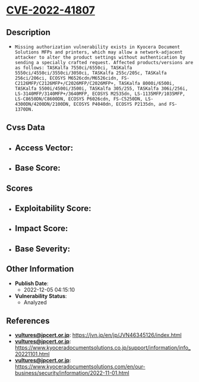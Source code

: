 
# [CVE-2022-41807](https://cve.mitre.org/cgi-bin/cvename.cgi?name=CVE-2022-41807)

## Description

- `Missing authorization vulnerability exists in Kyocera Document Solutions MFPs and printers, which may allow a network-adjacent attacker to alter the product settings without authentication by sending a specially crafted request. Affected products/versions are as follows: TASKalfa 7550ci/6550ci, TASKalfa 5550ci/4550ci/3550ci/3050ci, TASKalfa 255c/205c, TASKalfa 256ci/206ci, ECOSYS M6526cdn/M6526cidn, FS-C2126MFP/C2126MFP+/C2026MFP/C2026MFP+, TASKalfa 8000i/6500i, TASKalfa 5500i/4500i/3500i, TASKalfa 305/255, TASKalfa 306i/256i, LS-3140MFP/3140MFP+/3640MFP, ECOSYS M2535dn, LS-1135MFP/1035MFP, LS-C8650DN/C8600DN, ECOSYS P6026cdn, FS-C5250DN, LS-4300DN/4200DN/2100DN, ECOSYS P4040dn, ECOSYS P2135dn, and FS-1370DN.`

## Cvss Data

- **Access Vector**:
  - 
- **Base Score**:
  - 

## Scores

- **Exploitability Score**:
  - 
- **Impact Score**:
  - 
- **Base Severity**:
  - 

## Other Information

- **Publish Date**:
  - 2022-12-05 04:15:10
- **Vulnerability Status**:
  - Analyzed

## References

- **vultures@jpcert.or.jp**: https://jvn.jp/en/jp/JVN46345126/index.html
- **vultures@jpcert.or.jp**: https://www.kyoceradocumentsolutions.co.jp/support/information/info_20221101.html
- **vultures@jpcert.or.jp**: https://www.kyoceradocumentsolutions.com/en/our-business/security/information/2022-11-01.html
